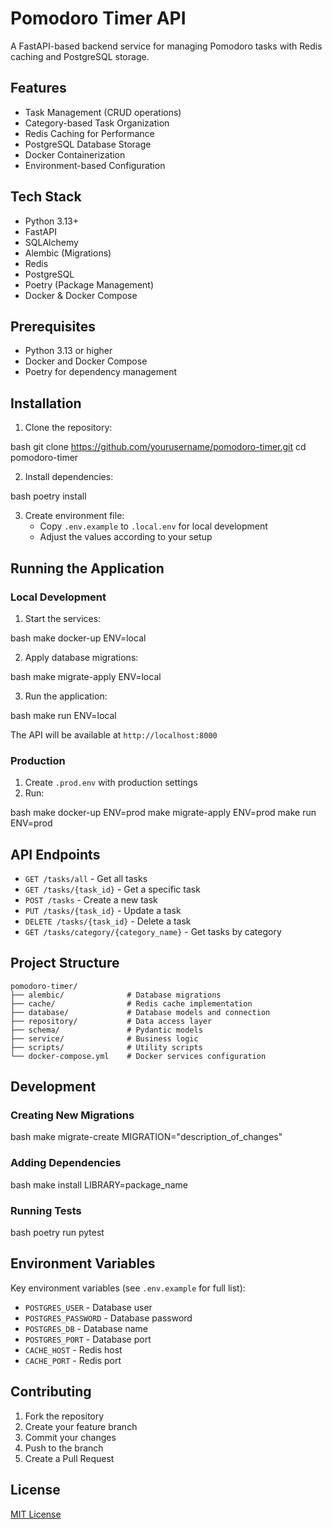 # Pomodoro Timer API

A FastAPI-based backend service for managing Pomodoro tasks with Redis caching and PostgreSQL storage.

## Features

- Task Management (CRUD operations)
- Category-based Task Organization
- Redis Caching for Performance
- PostgreSQL Database Storage
- Docker Containerization
- Environment-based Configuration

## Tech Stack

- Python 3.13+
- FastAPI
- SQLAlchemy
- Alembic (Migrations)
- Redis
- PostgreSQL
- Poetry (Package Management)
- Docker & Docker Compose

## Prerequisites

- Python 3.13 or higher
- Docker and Docker Compose
- Poetry for dependency management

## Installation

1. Clone the repository:

bash
git clone https://github.com/yourusername/pomodoro-timer.git
cd pomodoro-timer

2. Install dependencies:

bash
poetry install

3. Create environment file:
   - Copy `.env.example` to `.local.env` for local development
   - Adjust the values according to your setup

## Running the Application

### Local Development

1. Start the services:

bash
make docker-up ENV=local

2. Apply database migrations:

bash
make migrate-apply ENV=local

3. Run the application:

bash
make run ENV=local

The API will be available at `http://localhost:8000`

### Production

1. Create `.prod.env` with production settings
2. Run:

bash
make docker-up ENV=prod
make migrate-apply ENV=prod
make run ENV=prod

## API Endpoints

- `GET /tasks/all` - Get all tasks
- `GET /tasks/{task_id}` - Get a specific task
- `POST /tasks` - Create a new task
- `PUT /tasks/{task_id}` - Update a task
- `DELETE /tasks/{task_id}` - Delete a task
- `GET /tasks/category/{category_name}` - Get tasks by category

## Project Structure

```
pomodoro-timer/
├── alembic/              # Database migrations
├── cache/                # Redis cache implementation
├── database/             # Database models and connection
├── repository/           # Data access layer
├── schema/               # Pydantic models
├── service/              # Business logic
├── scripts/              # Utility scripts
└── docker-compose.yml    # Docker services configuration
```

## Development

### Creating New Migrations

bash
make migrate-create MIGRATION="description_of_changes"

### Adding Dependencies

bash
make install LIBRARY=package_name

### Running Tests

bash
poetry run pytest

## Environment Variables

Key environment variables (see `.env.example` for full list):
- `POSTGRES_USER` - Database user
- `POSTGRES_PASSWORD` - Database password
- `POSTGRES_DB` - Database name
- `POSTGRES_PORT` - Database port
- `CACHE_HOST` - Redis host
- `CACHE_PORT` - Redis port

## Contributing

1. Fork the repository
2. Create your feature branch
3. Commit your changes
4. Push to the branch
5. Create a Pull Request

## License

[MIT License](LICENSE)

